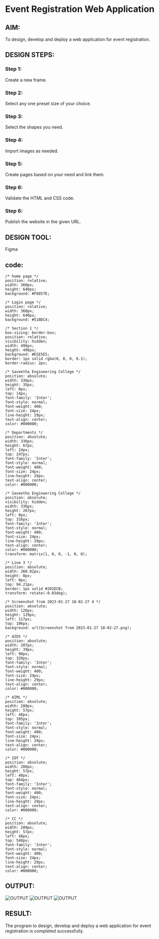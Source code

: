 # Event Registration Web Application

## AIM:
To design, develop and deploy a web application for event registration.

## DESIGN STEPS:

### Step 1:
Create a new frame.

### Step 2:
Select any one preset size of your choice.

### Step 3:
Select the shapes you need.

### Step 4:
Import images as needed.

### Step 5:
Create pages based on your need and link them.

### Step 6:

Validate the HTML and CSS code.

### Step 6:

Publish the website in the given URL.

## DESIGN TOOL:
Figma

## code:
```
/* home page */
position: relative;
width: 360px;
height: 640px;
background: #F8857E;

/* Login page */
position: relative;
width: 360px;
height: 640px;
background: #51BDC4;

/* Section 1 */
box-sizing: border-box;
position: relative;
visibility: hidden;
width: 496px;
height: 496px;
background: #E5E5E5;
border: 1px solid rgba(0, 0, 0, 0.1);
border-radius: 2px;

/* Saveetha Engineering College */
position: absolute;
width: 336px;
height: 35px;
left: 0px;
top: 14px;
font-family: 'Inter';
font-style: normal;
font-weight: 400;
font-size: 24px;
line-height: 29px;
text-align: center;
color: #000000;

/* Departments */
position: absolute;
width: 336px;
height: 67px;
left: 24px;
top: 247px;
font-family: 'Inter';
font-style: normal;
font-weight: 400;
font-size: 24px;
line-height: 29px;
text-align: center;
color: #000000;

/* Saveetha Engineering College */
position: absolute;
visibility: hidden;
width: 336px;
height: 267px;
left: 0px;
top: 316px;
font-family: 'Inter';
font-style: normal;
font-weight: 400;
font-size: 24px;
line-height: 29px;
text-align: center;
color: #000000;
transform: matrix(1, 0, 0, -1, 0, 0);

/* Line 3 */
position: absolute;
width: 360.02px;
height: 0px;
left: 0px;
top: 94.21px;
border: 1px solid #201DCB;
transform: rotate(-0.03deg);

/* Screenshot from 2023-01-27 18-02-27 4 */
position: absolute;
width: 126px;
height: 129px;
left: 117px;
top: 106px;
background: url(Screenshot from 2023-01-27 18-02-27.png);

/* AIDS */
position: absolute;
width: 207px;
height: 39px;
left: 90px;
top: 320px;
font-family: 'Inter';
font-style: normal;
font-weight: 400;
font-size: 24px;
line-height: 29px;
text-align: center;
color: #000000;

/* AIML */
position: absolute;
width: 280px;
height: 57px;
left: 48px;
top: 395px;
font-family: 'Inter';
font-style: normal;
font-weight: 400;
font-size: 24px;
line-height: 29px;
text-align: center;
color: #000000;

/* IOT */
position: absolute;
width: 280px;
height: 57px;
left: 48px;
top: 464px;
font-family: 'Inter';
font-style: normal;
font-weight: 400;
font-size: 24px;
line-height: 29px;
text-align: center;
color: #000000;

/* CC */
position: absolute;
width: 280px;
height: 57px;
left: 48px;
top: 540px;
font-family: 'Inter';
font-style: normal;
font-weight: 400;
font-size: 24px;
line-height: 29px;
text-align: center;
color: #000000;
```
## OUTPUT:
![OUTPUT](./out1.png)
![OUTPUT](./out2.png)
![OUTPUT](./out3.png)

## RESULT:
The program to design, develop and deploy a web application for event registration is completed successfully.